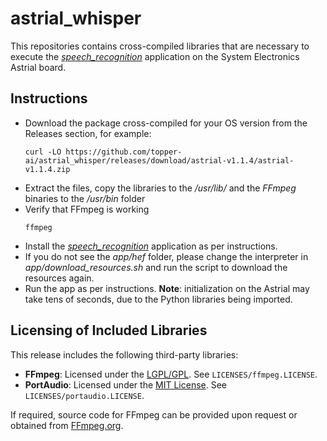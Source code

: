 # astrial_whisper

This repositories contains cross-compiled libraries that are necessary to execute the [*speech_recognition*](https://github.com/hailo-ai/Hailo-Application-Code-Examples/tree/main/runtime/hailo-8/python/speech_recognition) application on the System Electronics Astrial board.

## Instructions
- Download the package cross-compiled for your OS version from the Releases section, for example:
  ```
  curl -LO https://github.com/topper-ai/astrial_whisper/releases/download/astrial-v1.1.4/astrial-v1.1.4.zip
  ```
- Extract the files, copy the libraries to the */usr/lib/* and the *FFmpeg* binaries to the */usr/bin* folder
- Verify that FFmpeg is working
  ```
  ffmpeg
  ```
- Install the [*speech_recognition*](https://github.com/hailo-ai/Hailo-Application-Code-Examples/tree/main/runtime/hailo-8/python/speech_recognition) application as per instructions.
- If you do not see the *app/hef* folder, please change the interpreter in *app/download_resources.sh* and run the script to download the resources again.
- Run the app as per instructions.
  **Note**: initialization on the Astrial may take tens of seconds, due to the Python libraries being imported. 

## Licensing of Included Libraries

This release includes the following third-party libraries:

- **FFmpeg**: Licensed under the [LGPL/GPL](https://ffmpeg.org/legal.html). See `LICENSES/ffmpeg.LICENSE`.
- **PortAudio**: Licensed under the [MIT License](http://www.portaudio.com/license.html). See `LICENSES/portaudio.LICENSE`.

If required, source code for FFmpeg can be provided upon request or obtained from [FFmpeg.org](https://ffmpeg.org).
